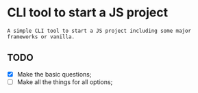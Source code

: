 # CLI tool to start a JS project

    A simple CLI tool to start a JS project including some major frameworks or vanilla.
    
## TODO
- [X] Make the basic questions;
- [ ] Make all the things for all options;